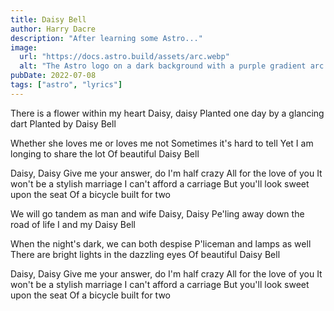 ```yaml
---
title: Daisy Bell
author: Harry Dacre
description: "After learning some Astro..."
image:
  url: "https://docs.astro.build/assets/arc.webp"
  alt: "The Astro logo on a dark background with a purple gradient arc."
pubDate: 2022-07-08
tags: ["astro", "lyrics"]
---
```


There is a flower within my heart
Daisy, daisy
Planted one day by a glancing dart
Planted by Daisy Bell

Whether she loves me or loves me not
Sometimes it's hard to tell
Yet I am longing to share the lot
Of beautiful Daisy Bell

Daisy, Daisy
Give me your answer, do
I'm half crazy
All for the love of you
It won't be a stylish marriage
I can't afford a carriage
But you'll look sweet upon the seat
Of a bicycle built for two

We will go tandem as man and wife
Daisy, Daisy
Pe'ling away down the road of life
I and my Daisy Bell

When the night's dark, we can both despise
P'liceman and lamps as well
There are bright lights in the dazzling eyes
Of beautiful Daisy Bell

Daisy, Daisy
Give me your answer, do
I'm half crazy
All for the love of you
It won't be a stylish marriage
I can't afford a carriage
But you'll look sweet upon the seat
Of a bicycle built for two
